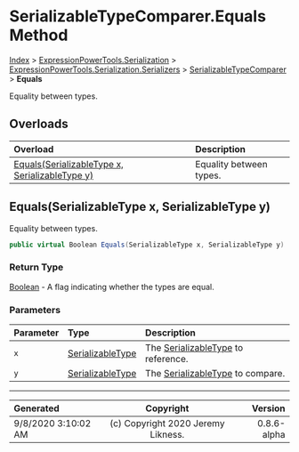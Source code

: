 ﻿# SerializableTypeComparer.Equals Method

[Index](../index.md) > [ExpressionPowerTools.Serialization](ExpressionPowerTools.Serialization.a.md) > [ExpressionPowerTools.Serialization.Serializers](ExpressionPowerTools.Serialization.Serializers.n.md) > [SerializableTypeComparer](ExpressionPowerTools.Serialization.Serializers.SerializableTypeComparer.cs.md) > **Equals**

Equality between types.

## Overloads

| Overload | Description |
| :-- | :-- |
| [Equals(SerializableType x, SerializableType y)](#equalsserializabletype-x-serializabletype-y) | Equality between types. |
## Equals(SerializableType x, SerializableType y)

Equality between types.

```csharp
public virtual Boolean Equals(SerializableType x, SerializableType y)
```

### Return Type

 [Boolean](https://docs.microsoft.com/dotnet/api/system.boolean)  - A flag indicating whether the types are equal.

### Parameters

| Parameter | Type | Description |
| :-- | :-- | :-- |
| `x` | [SerializableType](ExpressionPowerTools.Serialization.Serializers.SerializableType.cs.md) | The [SerializableType](ExpressionPowerTools.Serialization.Serializers.SerializableType.cs.md) to reference. |
| `y` | [SerializableType](ExpressionPowerTools.Serialization.Serializers.SerializableType.cs.md) | The [SerializableType](ExpressionPowerTools.Serialization.Serializers.SerializableType.cs.md) to compare. |



---

| Generated | Copyright | Version |
| :-- | :-: | --: |
| 9/8/2020 3:10:02 AM | (c) Copyright 2020 Jeremy Likness. | 0.8.6-alpha |
